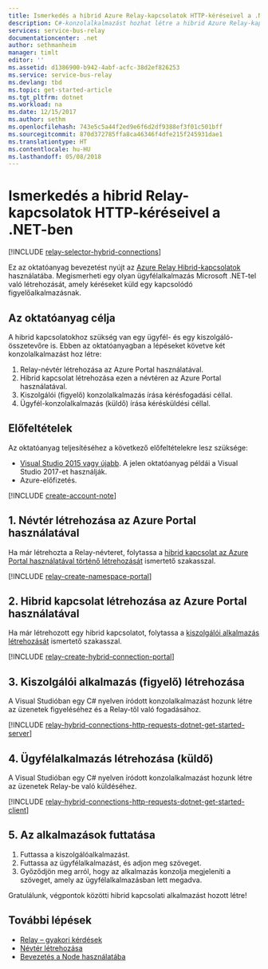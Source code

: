 ```yaml
---
title: Ismerkedés a hibrid Azure Relay-kapcsolatok HTTP-kéréseivel a .NET-ben | Microsoft Docs
description: C#-konzolalkalmazást hozhat létre a hibrid Azure Relay-kapcsolatok HTTP-kéréseihez a .NET-ben.
services: service-bus-relay
documentationcenter: .net
author: sethmanheim
manager: timlt
editor: ''
ms.assetid: d1386900-b942-4abf-acfc-38d2ef826253
ms.service: service-bus-relay
ms.devlang: tbd
ms.topic: get-started-article
ms.tgt_pltfrm: dotnet
ms.workload: na
ms.date: 12/15/2017
ms.author: sethm
ms.openlocfilehash: 743e5c5a44f2ed9e6f6d2df9388ef3f01c501bff
ms.sourcegitcommit: 870d372785ffa8ca46346f4dfe215f245931dae1
ms.translationtype: HT
ms.contentlocale: hu-HU
ms.lasthandoff: 05/08/2018
---
```

# <a name="get-started-with-relay-hybrid-connections-http-requests-in-net"></a>Ismerkedés a hibrid Relay-kapcsolatok HTTP-kéréseivel a .NET-ben
[!INCLUDE [relay-selector-hybrid-connections](../../includes/relay-selector-hybrid-connections.md)]

Ez az oktatóanyag bevezetést nyújt az [Azure Relay Hibrid-kapcsolatok](relay-what-is-it.md#hybrid-connections) használatába. Megismerheti egy olyan ügyfélalkalmazás Microsoft .NET-tel való létrehozását, amely kéréseket küld egy kapcsolódó figyelőalkalmazásnak. 

## <a name="what-will-be-accomplished"></a>Az oktatóanyag célja
A hibrid kapcsolatokhoz szükség van egy ügyfél- és egy kiszolgáló-összetevőre is. Ebben az oktatóanyagban a lépéseket követve két konzolalkalmazást hoz létre:

1. Relay-névtér létrehozása az Azure Portal használatával.
2. Hibrid kapcsolat létrehozása ezen a névtéren az Azure Portal használatával.
3. Kiszolgálói (figyelő) konzolalkalmazás írása kérésfogadási céllal.
4. Ügyfél-konzolalkalmazás (küldő) írása kérésküldési céllal.

## <a name="prerequisites"></a>Előfeltételek

Az oktatóanyag teljesítéséhez a következő előfeltételekre lesz szüksége:

* [Visual Studio 2015 vagy újabb](http://www.visualstudio.com). A jelen oktatóanyag példái a Visual Studio 2017-et használják.
* Azure-előfizetés.

[!INCLUDE [create-account-note](../../includes/create-account-note.md)]

## <a name="1-create-a-namespace-by-using-the-azure-portal"></a>1. Névtér létrehozása az Azure Portal használatával
Ha már létrehozta a Relay-névteret, folytassa a [hibrid kapcsolat az Azure Portal használatával történő létrehozását](#2-create-a-hybrid-connection-using-the-azure-portal) ismertető szakasszal.

[!INCLUDE [relay-create-namespace-portal](../../includes/relay-create-namespace-portal.md)]

## <a name="2-create-a-hybrid-connection-by-using-the-azure-portal"></a>2. Hibrid kapcsolat létrehozása az Azure Portal használatával
Ha már létrehozott egy hibrid kapcsolatot, folytassa a [kiszolgálói alkalmazás létrehozását](#3-create-a-server-application-listener) ismertető szakasszal.

[!INCLUDE [relay-create-hybrid-connection-portal](../../includes/relay-create-hybrid-connection-portal.md)]

## <a name="3-create-a-server-application-listener"></a>3. Kiszolgálói alkalmazás (figyelő) létrehozása
A Visual Studióban egy C# nyelven íródott konzolalkalmazást hozunk létre az üzenetek figyeléséhez és a Relay-től való fogadásához.

[!INCLUDE [relay-hybrid-connections-http-requests-dotnet-get-started-server](../../includes/relay-hybrid-connections-http-requests-dotnet-get-started-server.md)]

## <a name="4-create-a-client-application-sender"></a>4. Ügyfélalkalmazás létrehozása (küldő)
A Visual Studióban egy C# nyelven íródott konzolalkalmazást hozunk létre az üzenetek Relay-be való küldéséhez.

[!INCLUDE [relay-hybrid-connections-http-requests-dotnet-get-started-client](../../includes/relay-hybrid-connections-http-requests-dotnet-get-started-client.md)]

## <a name="5-run-the-applications"></a>5. Az alkalmazások futtatása
1. Futtassa a kiszolgálóalkalmazást.
2. Futtassa az ügyfélalkalmazást, és adjon meg szöveget.
3. Győződjön meg arról, hogy az alkalmazás konzolja megjeleníti a szöveget, amely az ügyfélalkalmazásban lett megadva.

Gratulálunk, végpontok közötti hibrid kapcsolati alkalmazást hozott létre!

## <a name="next-steps"></a>További lépések

* [Relay – gyakori kérdések](relay-faq.md)
* [Névtér létrehozása](relay-create-namespace-portal.md)
* [Bevezetés a Node használatába](relay-hybrid-connections-node-get-started.md)

